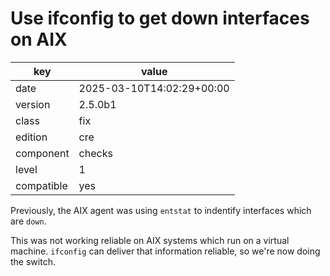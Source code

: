 [//]: # (werk v2)
# Use ifconfig to get down interfaces on AIX

key        | value
---------- | ---
date       | 2025-03-10T14:02:29+00:00
version    | 2.5.0b1
class      | fix
edition    | cre
component  | checks
level      | 1
compatible | yes

Previously, the AIX agent was using `entstat` to indentify interfaces which are `down`.

This was not working reliable on AIX systems which run on a virtual machine.
`ifconfig` can deliver that information reliable, so we're now doing the switch.
